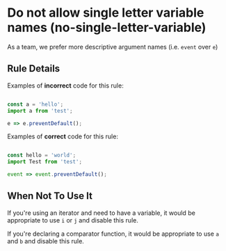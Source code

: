 # Do not allow single letter variable names (no-single-letter-variable)

As a team, we prefer more descriptive argument names (i.e. `event` over
`e`)


## Rule Details

Examples of **incorrect** code for this rule:

```js

const a = 'hello';
import a from 'test';

e => e.preventDefault();
```

Examples of **correct** code for this rule:

```js

const hello = 'world';
import Test from 'test';

event => event.preventDefault();

```

## When Not To Use It

If you're using an iterator and need to have a variable, it would be
appropriate to use `i` or `j` and disable this rule.

If you're declaring a comparator function, it would be appropriate to
use `a` and `b` and disable this rule.
